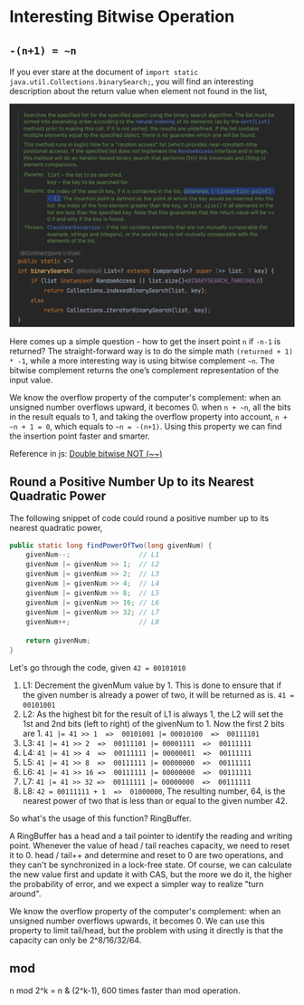 # Interesting Bitwise Operation

## `-(n+1) = ~n`

If you ever stare at the document of `import static java.util.Collections.binarySearch;`, you will find an interesting description about the return value when element not found in the list,

![binary search](../.gitbook/assets/binary_search.png "binary search")

Here comes up a simple question - how to get the insert point `n` if `-n-1` is returned? The straight-forward way is to do the simple math `(returned + 1) * -1`, while a more interesting way is using bitwise complement `~n`. The bitwise complement returns the one’s complement representation of the input value.

We know the overflow property of the computer's complement: when an unsigned number overflows upward, it becomes 0. when `n + ~n`, all the bits in the result equals to 1, and taking the overflow property into account, `n + ~n + 1 = 0`, which equals to `~n = -(n+1)`. Using this property we can find the insertion point faster and smarter.

Reference in js: [Double bitwise NOT (~~)](https://j11y.io/cool-stuff/double-bitwise-not/)

## Round a Positive Number Up to its Nearest Quadratic Power

The following snippet of code could round a positive number up to its nearest quadratic power,

``` java
public static long findPowerOfTwo(long givenNum) {
    givenNum--;                 // L1
    givenNum |= givenNum >> 1;  // L2
    givenNum |= givenNum >> 2;  // L3 
    givenNum |= givenNum >> 4;  // L4
    givenNum |= givenNum >> 8;  // L5
    givenNum |= givenNum >> 16; // L6
    givenNum |= givenNum >> 32; // L7
    givenNum++;                 // L8
    
    return givenNum;
}
```
Let's go through the code, given `42 = 00101010`

1. L1: Decrement the givenMum value by 1. This is done to ensure that if the given number is already a power of two, it will be returned as is. `41 = 00101001`
2. L2: As the highest bit for the result of L1 is always 1, the L2 will set the 1st and 2nd bits (left to right) of the givenNum to 1. Now the first 2 bits are 1. `41 |= 41 >> 1  =>  00101001 |= 00010100  =>  00111101`
3. L3: `41 |= 41 >> 2  =>  00111101 |= 00001111  =>  00111111`
4. L4: `41 |= 41 >> 4  =>  00111111 |= 00000011  =>  00111111`
5. L5: `41 |= 41 >> 8  =>  00111111 |= 00000000  =>  00111111`
6. L6: `41 |= 41 >> 16 =>  00111111 |= 00000000  =>  00111111`
7. L7: `41 |= 41 >> 32 =>  00111111 |= 00000000  =>  00111111`
8. L8: `42 = 00111111 + 1  =>  01000000`, The resulting number, 64, is the nearest power of two that is less than or equal to the given number 42.

So what's the usage of this function? RingBuffer.

A RingBuffer has a head and a tail pointer to identify the reading and writing point. Whenever the value of head / tail reaches capacity, we need to reset it to 0. head / tail++ and determine and reset to 0 are two operations, and they can't be synchronized in a lock-free state. Of course, we can calculate the new value first and update it with CAS, but the more we do it, the higher the probability of error, and we expect a simpler way to realize "turn around".

We know the overflow property of the computer's complement: when an unsigned number overflows upwards, it becomes 0. We can use this property to limit tail/head, but the problem with using it directly is that the capacity can only be 2^8/16/32/64.

## mod

n mod 2^k = n & (2^k-1), 600 times faster than mod operation.
